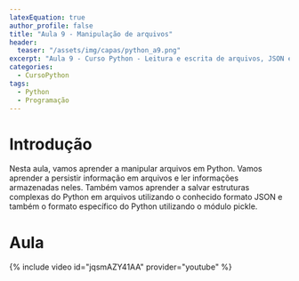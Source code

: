 ```yaml
---
latexEquation: true
author_profile: false
title: "Aula 9 - Manipulação de arquivos"
header:
  teaser: "/assets/img/capas/python_a9.png"
excerpt: "Aula 9 - Curso Python - Leitura e escrita de arquivos, JSON e pickle"
categories:
  - CursoPython
tags:
  - Python
  - Programação
---
```


# Introdução
Nesta aula, vamos aprender a manipular arquivos em Python. Vamos aprender a persistir informação em arquivos e ler informações armazenadas neles. Também vamos aprender a salvar estruturas complexas do Python em arquivos utilizando o conhecido formato JSON e também o formato específico do Python utilizando o módulo pickle.

# Aula
{% include video id="jqsmAZY41AA" provider="youtube" %}
